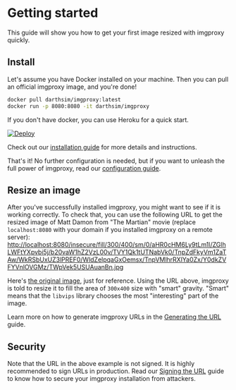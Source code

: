 # Getting started

This guide will show you how to get your first image resized with imgproxy quickly.

## Install

Let's assume you have Docker installed on your machine. Then you can pull an official imgproxy image, and you're done!

```bash
docker pull darthsim/imgproxy:latest
docker run -p 8080:8080 -it darthsim/imgproxy
```

If you don't have docker, you can use Heroku for a quick start.

[![Deploy](https://www.herokucdn.com/deploy/button.svg)](https://heroku.com/deploy?template=https://github.com/DarthSim/imgproxy)

Check out our [installation guide](installation.md) for more details and instructions.

That's it! No further configuration is needed, but if you want to unleash the full power of imgproxy, read our [configuration guide](configuration.md).

## Resize an image

After you've successfully installed imgproxy, you might want to see if it is working correctly. To check that, you can use the following URL to get the resized image of Matt Damon from "The Martian" movie (replace `localhost:8080` with your domain if you installed imgproxy on a remote server):
[http://localhost:8080/insecure/fill/300/400/sm/0/aHR0cHM6Ly9tLm1l/ZGlhLWFtYXpvbi5j/b20vaW1hZ2VzL00v/TVY1Qk1tUTNabVk0/TnpZdFkyVm1ZaTAw/WkRSbUxUZ3lPREF0/WldZelpqaGxOemsx/TnpVMlhrRXlYa0Zx/Y0dkZVFYVnlOVGMz/TWpVek5USUAuanBn.jpg](http://localhost:8080/insecure/fill/300/400/sm/0/aHR0cHM6Ly9tLm1l/ZGlhLWFtYXpvbi5j/b20vaW1hZ2VzL00v/TVY1Qk1tUTNabVk0/TnpZdFkyVm1ZaTAw/WkRSbUxUZ3lPREF0/WldZelpqaGxOemsx/TnpVMlhrRXlYa0Zx/Y0dkZVFYVnlOVGMz/TWpVek5USUAuanBn.jpg)

Here's [the original image](https://m.media-amazon.com/images/M/MV5BMmQ3ZmY4NzYtY2VmYi00ZDRmLTgyODAtZWYzZjhlNzk1NzU2XkEyXkFqcGdeQXVyNTc3MjUzNTI@.jpg), just for reference. Using the URL above, imgproxy is told to resize it to fill the area of `300x400` size with "smart" gravity. "Smart" means that the `libvips` library chooses the most "interesting" part of the image.

Learn more on how to generate imgproxy URLs in the [Generating the URL](generating_the_url_basic.md) guide.

## Security

Note that the URL in the above example is not signed. It is highly recommended to sign URLs in production. Read our [Signing the URL](signing_the_url.md) guide to know how to secure your imgproxy installation from attackers.
